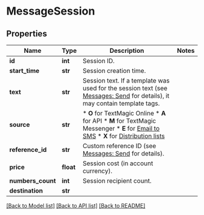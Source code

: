 # MessageSession

## Properties
Name | Type | Description | Notes
------------ | ------------- | ------------- | -------------
**id** | **int** | Session ID. | 
**start_time** | **str** | Session creation time. | 
**text** | **str** | Session text. If a template was used for the session text (see [Messages: Send](http://docs.textmagictesting.com/tag#Outbound-Messages) for details), it may contain template tags.  | 
**source** | **str** | *   **O** for TextMagic Online *   **A** for API *   **M** for TextMagic Messenger *   **E** for [Email to SMS](http://docs.textmagictesting.com/tag#Send-Email-to-SMS) *   **X** for [Distribution lists](http://docs.textmagictesting.com/tag#Distribution-Lists)  | 
**reference_id** | **str** | Custom reference ID (see [Messages: Send](http://docs.textmagictesting.com/tag#Send-Email-to-SMS) for details).  | 
**price** | **float** | Session cost (in account currency). | 
**numbers_count** | **int** | Session recipient count. | 
**destination** | **str** |  | 

[[Back to Model list]](../README.md#documentation-for-models) [[Back to API list]](../README.md#documentation-for-api-endpoints) [[Back to README]](../README.md)


